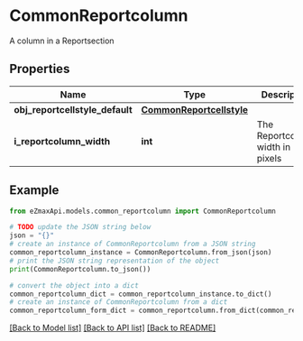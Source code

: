 # CommonReportcolumn

A column in a Reportsection 

## Properties

Name | Type | Description | Notes
------------ | ------------- | ------------- | -------------
**obj_reportcellstyle_default** | [**CommonReportcellstyle**](CommonReportcellstyle.md) |  | 
**i_reportcolumn_width** | **int** | The Reportcolumn width in pixels | 

## Example

```python
from eZmaxApi.models.common_reportcolumn import CommonReportcolumn

# TODO update the JSON string below
json = "{}"
# create an instance of CommonReportcolumn from a JSON string
common_reportcolumn_instance = CommonReportcolumn.from_json(json)
# print the JSON string representation of the object
print(CommonReportcolumn.to_json())

# convert the object into a dict
common_reportcolumn_dict = common_reportcolumn_instance.to_dict()
# create an instance of CommonReportcolumn from a dict
common_reportcolumn_form_dict = common_reportcolumn.from_dict(common_reportcolumn_dict)
```
[[Back to Model list]](../README.md#documentation-for-models) [[Back to API list]](../README.md#documentation-for-api-endpoints) [[Back to README]](../README.md)


